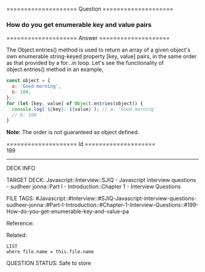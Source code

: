 ==================== Question ====================  

### How do you get enumerable key and value pairs  

==================== Answer ====================  

The Object.entries() method is used to return an array of a given object's own
enumerable string-keyed property [key, value] pairs, in the same order as that
provided by a for...in loop. Let's see the functionality of object.entries()
method in an example,

```javascript
const object = {
  a: 'Good morning',
  b: 100,
};
for (let [key, value] of Object.entries(object)) {
  console.log(`${key}: ${value}`); // a: 'Good morning'
  // b: 100
}
```

**Note:** The order is not guaranteed as object defined.

==================== Id ====================  
199

---

DECK INFO

TARGET DECK: Javascript::Interview::SJIQ - Javascript interview questions - sudheer jonna::Part I - Introduction::Chapter 1 - Interview Questions

FILE TAGS: #Javascript::#Interview::#SJIQ-Javascript-interview-questions-sudheer-jonna::#Part-I-Introduction::#Chapter-1-Interview-Questions::#199-How-do-you-get-enumerable-key-and-value-pa

Reference:

Related:

```dataview
LIST
where file.name = this.file.name
```

QUESTION STATUS: Safe to store
